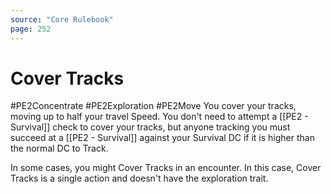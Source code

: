 ```yaml
---
source: "Core Rulebook"
page: 252
---
```

# Cover Tracks
#PE2Concentrate #PE2Exploration #PE2Move 
You cover your tracks, moving up to half your travel Speed. You don't need to attempt a [[PE2 - Survival]] check to cover your tracks, but anyone tracking you must succeed at a [[PE2 - Survival]] against your Survival DC if it is higher than the normal DC to Track.

In some cases, you might Cover Tracks in an encounter. In this case, Cover Tracks is a single action and doesn't have the exploration trait.